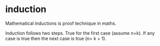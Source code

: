 # induction

Mathematical inductions is  proof technique in maths. 

Induction follows two steps. True for the first case (assume n=k). If any case is true then the next case is true (n= k + 1). 
